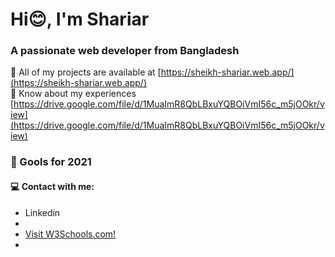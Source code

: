<h1 align="start">Hi😊, I'm Shariar</h1>
<h3 align="start">A passionate web developer from Bangladesh</h3>

👨‍ All of my projects are available at [https://sheikh-shariar.web.app/](https://sheikh-shariar.web.app/)
<br>
📄 Know about my experiences [https://drive.google.com/file/d/1MuaImR8QbLBxuYQBOiVmI56c_m5jOOkr/view](https://drive.google.com/file/d/1MuaImR8QbLBxuYQBOiVmI56c_m5jOOkr/view)

<h3 align="start"> 🚀 Gools for 2021</h3>

<h4 align="start"> 💻 Contact with me:</h3>
<ul>
  <li> <a herf="https://www.linkedin.com/in/sheikhshariar/"> </a> Linkedin<li>
    <li> <a href="https://www.w3schools.com">Visit W3Schools.com!</a> <li>
 </ul>


